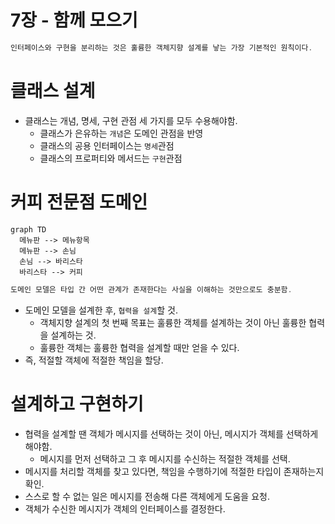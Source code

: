 # 7장 - 함께 모으기

```kotlin
인터페이스와 구현을 분리하는 것은 훌륭한 객체지향 설계를 낳는 가장 기본적인 원칙이다.
```

# 클래스 설계
- 클래스는 개념, 명세, 구현 관점 세 가지를 모두 수용해야함.
    - 클래스가 은유하는 `개념`은 도메인 관점을 반영
    - 클래스의 공용 인터페이스는 `명세`관점
    - 클래스의 프로퍼티와 메서드는 `구현`관점

# 커피 전문점 도메인

```mermaid
graph TD
  메뉴판 --> 메뉴항목
  메뉴판 --> 손님
  손님 --> 바리스타
  바리스타 --> 커피
```

```kotlin
도메인 모델은 타입 간 어떤 관계가 존재한다는 사실을 이해하는 것만으로도 충분함.
```

- 도메인 모델을 설계한 후, `협력을 설계`할 것.
    - 객체지향 설계의 첫 번째 목표는 훌륭한 객체를 설계하는 것이 아닌 훌륭한 협력을 설계하는 것.
    - 훌륭한 객체는 훌륭한 협력을 설계할 때만 얻을 수 있다.
- 즉, 적절할 객체에 적절한 책임을 할당.

# 설계하고 구현하기

- 협력을 설계할 땐 객체가 메시지를 선택하는 것이 아닌, 메시지가 객체를 선택하게 해야함.
    - 메시지를 먼저 선택하고 그 후 메시지를 수신하는 적절한 객체를 선택.
- 메시지를 처리할 객체를 찾고 있다면, 책임을 수행하기에 적절한 타입이 존재하는지 확인.
- 스스로 할 수 없는 일은 메시지를 전송해 다른 객체에게 도움을 요청.
- 객체가 수신한 메시지가 객체의 인터페이스를 결정한다.
